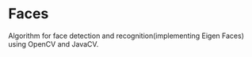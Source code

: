 # Faces
Algorithm for face detection and recognition(implementing Eigen Faces) using OpenCV and JavaCV.
